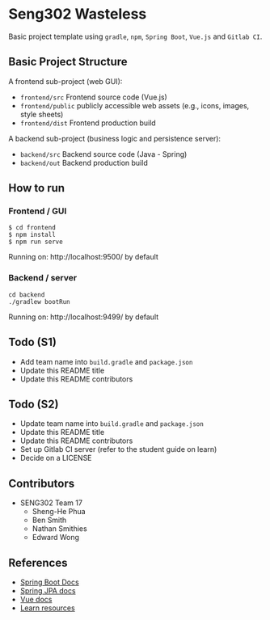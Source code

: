 # Seng302 Wasteless

Basic project template using `gradle`, `npm`, `Spring Boot`, `Vue.js` and `Gitlab CI`.

## Basic Project Structure

A frontend sub-project (web GUI):

- `frontend/src` Frontend source code (Vue.js)
- `frontend/public` publicly accessible web assets (e.g., icons, images, style sheets)
- `frontend/dist` Frontend production build

A backend sub-project (business logic and persistence server):

- `backend/src` Backend source code (Java - Spring)
- `backend/out` Backend production build

## How to run

### Frontend / GUI

    $ cd frontend
    $ npm install
    $ npm run serve

Running on: http://localhost:9500/ by default

### Backend / server

    cd backend
    ./gradlew bootRun

Running on: http://localhost:9499/ by default

## Todo (S1)

- Add team name into `build.gradle` and `package.json`
- Update this README title
- Update this README contributors

## Todo (S2)

- Update team name into `build.gradle` and `package.json`
- Update this README title
- Update this README contributors
- Set up Gitlab CI server (refer to the student guide on learn)
- Decide on a LICENSE

## Contributors

- SENG302 Team 17
    - Sheng-He Phua
    - Ben Smith
    - Nathan Smithies
    - Edward Wong

## References

- [Spring Boot Docs](https://docs.spring.io/spring-boot/docs/current/reference/htmlsingle/)
- [Spring JPA docs](https://docs.spring.io/spring-data/jpa/docs/current/reference/html/)
- [Vue docs](https://vuejs.org/v2/guide/)
- [Learn resources](https://learn.canterbury.ac.nz/course/view.php?id=10577&section=11)
